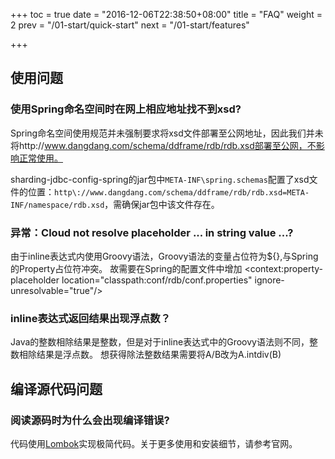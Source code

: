 +++
toc = true
date = "2016-12-06T22:38:50+08:00"
title = "FAQ"
weight = 2
prev = "/01-start/quick-start"
next = "/01-start/features"

+++

## 使用问题

### 使用Spring命名空间时在网上相应地址找不到xsd?

Spring命名空间使用规范并未强制要求将xsd文件部署至公网地址，因此我们并未将http://www.dangdang.com/schema/ddframe/rdb/rdb.xsd部署至公网，不影响正常使用。

sharding-jdbc-config-spring的jar包中`META-INF\spring.schemas`配置了xsd文件的位置：`http\://www.dangdang.com/schema/ddframe/rdb/rdb.xsd=META-INF/namespace/rdb.xsd`，需确保jar包中该文件存在。

### 异常：Cloud not resolve placeholder ... in string value ...?

由于inline表达式内使用Groovy语法，Groovy语法的变量占位符为${},与Spring的Property占位符冲突。
故需要在Spring的配置文件中增加
<context:property-placeholder location="classpath:conf/rdb/conf.properties" ignore-unresolvable="true"/>

### inline表达式返回结果出现浮点数？

Java的整数相除结果是整数，但是对于inline表达式中的Groovy语法则不同，整数相除结果是浮点数。
想获得除法整数结果需要将A/B改为A.intdiv(B)

## 编译源代码问题

### 阅读源码时为什么会出现编译错误?

代码使用[Lombok](https://projectlombok.org/download.html)实现极简代码。关于更多使用和安装细节，请参考官网。